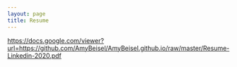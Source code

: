 ```yaml
---
layout: page
title: Resume
---
```




https://docs.google.com/viewer?url=https://github.com/AmyBeisel/AmyBeisel.github.io/raw/master/Resume-Linkedin-2020.pdf


